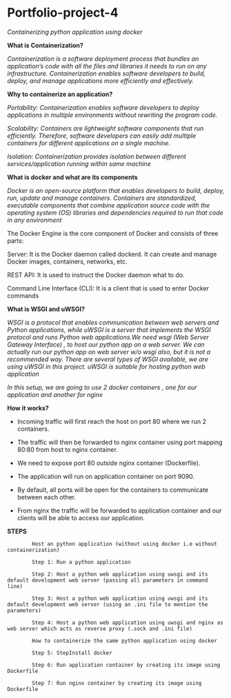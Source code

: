 # Portfolio-project-4
*Containerizing python application using docker*

**What is Containerization?**
  
  *Containerization is a software deployment process that bundles an application’s code with all the files and libraries it needs to run on any infrastructure.*
  *Containerization enables software developers to build, deploy, and manage applications more efficiently and effectively.*
  
  **Why to containerize an application?** 
  
  *Portability: Containerization enables software developers to deploy applications in multiple environments without rewriting the program code.*
  
  *Scalability: Containers are lightweight software components that run efficiently. Therefore, software developers can easily add multiple containers for different 
                applications on a single machine.*
                
  *Isolation:   Containerization provides isolation between different services/application running within same machine*
    
  **What is docker and what are its components** 
  
  *Docker is an open-source platform that enables developers to build, deploy, run, update and manage containers. 
   Containers are standardized, executable components that combine application source code with the operating system (OS) libraries and dependencies required to run that 
   code in any environment*

  The Docker Engine is the core component of Docker and consists of three parts:

   Server:    It is the Docker daemon called dockerd. It can create and manage Docker images, containers, networks, etc.
   
   REST API:    It is used to instruct the Docker daemon what to do.
   
   Command Line Interface (CLI):    It is a client that is used to enter Docker commands

   **What is WSGI and uWSGI?**

   *WSGI is a protocol that enables communication between web servers and Python applications, while uWSGI is a server that implements the WSGI protocol and runs Python web     applications.We need wsgi (Web Server Gateway Interface) , to host our python app on a web server. We can actually run our python app on web server w/o wsgi also, but       it is not a recommended way. There are several types of WSGI available, we are using uWSGI in this project. uWSGI is suitable for hosting python web application*
  
   *In this setup, we are going to use 2 docker containers , one for our application and another for nginx*
    
   **How it works?**
    
   * Incoming traffic will first reach the host on port 80 where we run 2 containers.
    
   * The traffic will then be forwarded to nginx container using port mapping 80:80 from host to nginx container.
    
   * We need to expose port 80 outside nginx container (Dockerfile).
    
   * The application will run on application container on port 9090.
    
   * By default, all ports will be open for the containers to communicate between each other.
    
   * From nginx the traffic will be forwarded to application container and our clients will be able to access our application.
    
   **STEPS**
    
            Host an python application (without using docker i.e without containerization)
            
            Step 1: Run a python application
            
            Step 2: Host a python web application using uwsgi and its default development web server (passing all parameters in command line)
            
            Step 3: Host a python web application using uwsgi and its default development web server (using an .ini file to mention the parameters)
            
            Step 4: Host a python web application using uwsgi and nginx as web server which acts as reverse proxy (.sock and .ini file)
            
            How to containerize the same python application using docker
            
            Step 5: StepInstall docker
            
            Step 6: Run application container by creating its image using Dockerfile
            
            Step 7: Run nginx container by creating its image using Dockerfile
    
      
